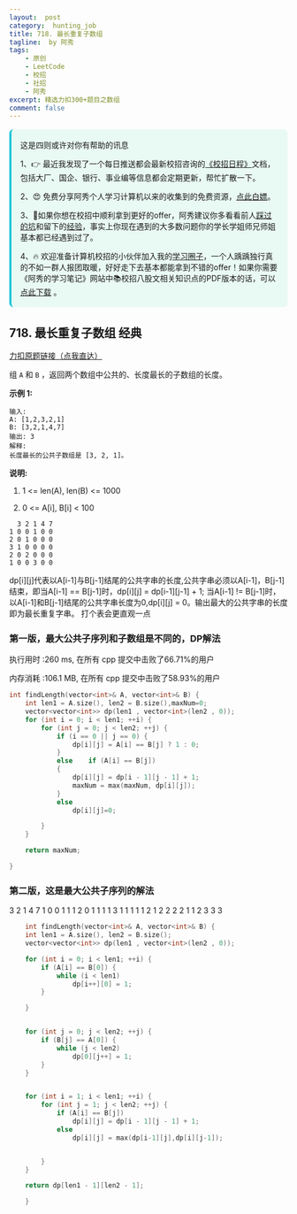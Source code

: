 ```yaml
---
layout:  post
category:  hunting_job
title: 718. 最长重复子数组
tagline:  by 阿秀
tags:
    - 原创
    - LeetCode
    - 校招
    - 社招
    - 阿秀
excerpt: 精选力扣300+题目之数组
comment: false
---
```




<div style="border-color: #24C6DC;
            background-color: #e9f9f3;         
            margin: 1rem 0;
        padding: .25rem 1rem;
        border-left-width: .3rem;
        border-left-style: solid;
        border-radius: .5rem;
        color: inherit;">
  <p>这是四则或许对你有帮助的讯息</p>
  <p>1、👉 最近我发现了一个每日推送都会最新校招咨询的<a style="text-decoration: underline" href="https://flowus.cn/ee50d5eb-3cd5-4f74-880e-95b215dd4ff2" target="_blank">《校招日程》</a>文档，包括大厂、国企、银行、事业编等信息都会定期更新，帮忙扩散一下。</p>  
  <p>2、😍
    免费分享阿秀个人学习计算机以来的收集到的免费资源，<a style="text-decoration: underline" href="/notes/07-resources/01-free/01-introduce.html" target="_blank">点此白嫖</a>。
  </p>
  <p>3、🚀如果你想在校招中顺利拿到更好的offer，阿秀建议你多看看前人<a style="text-decoration: underline" href="https://www.yuque.com/tuobaaxiu/httmmc/npg1k81zeq4wfpyz" target="_blank">踩过的坑</a>和留下的<a style="text-decoration: underline"  target="_blank" href="https://www.yuque.com/tuobaaxiu/httmmc/gge9ppd0mbu2d3dp">经验</a>，事实上你现在遇到的大多数问题你的学长学姐师兄师姐基本都已经遇到过了。
  </p>
  <p>4、🔥 欢迎准备计算机校招的小伙伴加入我的<a  style="text-decoration: underline" href="https://www.yuque.com/tuobaaxiu/httmmc/xg0otqvc17wfx4u9" target="_blank">学习圈子</a>，一个人踽踽独行真的不如一群人报团取暖，好好走下去基本都能拿到不错的offer！如果你需要《阿秀的学习笔记》网站中📚︎校招八股文相关知识点的PDF版本的话，可以<a style="text-decoration: underline" href="/notes/08-other/02-question.html#_5、如何下载阿秀的学习笔记内容pdf版本" target="_blank">点此下载</a> 。</p>   </div>


## 718. 最长重复子数组  经典

[力扣原题链接（点我直达）](https://leetcode-cn.com/problems/maximum-length-of-repeated-subarray/)

组 `A` 和 `B` ，返回两个数组中公共的、长度最长的子数组的长度。

**示例 1:**

```
输入:
A: [1,2,3,2,1]
B: [3,2,1,4,7]
输出: 3
解释: 
长度最长的公共子数组是 [3, 2, 1]。
```

**说明:**

1. 1 <= len(A), len(B) <= 1000

2. 0 <= A[i], B[i] < 100

   

```angelscript
  3 2 1 4 7
1 0 0 1 0 0
2 0 1 0 0 0
3 1 0 0 0 0
2 0 2 0 0 0
1 0 0 3 0 0

```

dp[i][j]代表以A[i-1]与B[j-1]结尾的公共字串的长度,公共字串必须以A[i-1]，B[j-1]结束，即当A[i-1] == B[j-1]时，dp[i][j] = dp[i-1][j-1] + 1; 当A[i-1] != B[j-1]时，以A[i-1]和B[j-1]结尾的公共字串长度为0,dp[i][j] = 0。输出最大的公共字串的长度即为最长重复字串。 打个表会更直观一点

### 第一版，最大公共子序列和子数组是不同的，DP解法

执行用时 :260 ms, 在所有 cpp 提交中击败了66.71%的用户

内存消耗 :106.1 MB, 在所有 cpp 提交中击败了58.93%的用户



```c++
int findLength(vector<int>& A, vector<int>& B) {
	int len1 = A.size(), len2 = B.size(),maxNum=0;
	vector<vector<int>> dp(len1 , vector<int>(len2 , 0));
	for (int i = 0; i < len1; ++i) {
		for (int j = 0; j < len2; ++j) {
			if (i == 0 || j == 0) {
				dp[i][j] = A[i] == B[j] ? 1 : 0;
			}
			else	if (A[i] == B[j])
			{
				dp[i][j] = dp[i - 1][j - 1] + 1;
				maxNum = max(maxNum, dp[i][j]);
			}
			else
				dp[i][j]=0;

		}
	}

	return maxNum;

}
```





### 第二版，这是最大公共子序列的解法





  3 2 1 4 7
1 0 0 1 1 1
2 0 1 1 1 1
3 1 1 1 1 1
2 1 2 2 2 2
1 1 2 3 3 3

```c++
    int findLength(vector<int>& A, vector<int>& B) {
    int len1 = A.size(), len2 = B.size();
	vector<vector<int>> dp(len1 , vector<int>(len2 , 0));

	for (int i = 0; i < len1; ++i) {
		if (A[i] == B[0]) {
			while (i < len1)
				dp[i++][0] = 1;
		}

	}


	for (int j = 0; j < len2; ++j) {
		if (B[j] == A[0]) {
			while (j < len2)
				dp[0][j++] = 1;
		}
	}


	for (int i = 1; i < len1; ++i) {
		for (int j = 1; j < len2; ++j) {
			if (A[i] == B[j])
				dp[i][j] = dp[i - 1][j - 1] + 1;
			else
				dp[i][j] = max(dp[i-1][j],dp[i][j-1]);


		}
	}

	return dp[len1 - 1][len2 - 1];

    }
```






